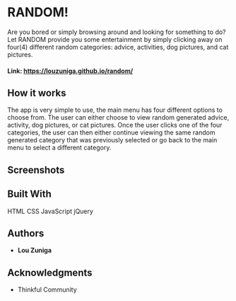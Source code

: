 # RANDOM! 

Are you bored or simply browsing around and looking for something to do? Let RANDOM provide you some entertainment by simply clicking away on four(4) different random categories: advice, activities, dog pictures, and cat pictures.   

#### Link: https://louzuniga.github.io/random/

## How it works

The app is very simple to use, the main menu has four different options to choose from. The user can either choose to view random generated advice, activity, dog pictures, or cat pictures.  Once the user clicks one of the four categories, the user can then either continue viewing the same random generated category that was previously selected or go back to the main menu to select a different category. 

## Screenshots



## Built With

HTML
CSS
JavaScript
jQuery


## Authors

* **Lou Zuniga** 


## Acknowledgments

* Thinkful Community

